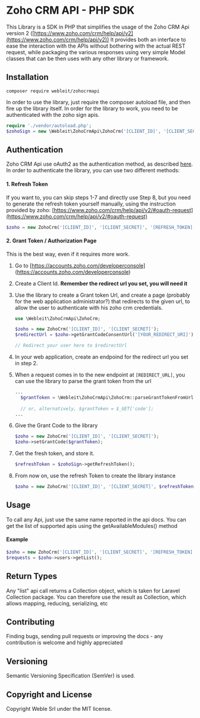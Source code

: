 # Zoho CRM API - PHP SDK

This Library is a SDK in PHP that simplifies the usage of the Zoho CRM Api version 2 ([https://www.zoho.com/crm/help/api/v2](https://www.zoho.com/crm/help/api/v2))
It provides both an interface to ease the interaction with the APIs without bothering with the actual REST request, while packaging the various responses using very simple Model classes that can be then uses with any other library or framework.

## Installation 

```
composer require webleit/zohocrmapi
```

In order to use the library, just require the composer autoload file, and then fire up the library itself.
In order for the library to work, you need to be authenticated with the zoho sign apis.

```php
require './vendor/autoload.php';
$zohoSign = new \Webleit\ZohoCrmApi\ZohoCrm('[CLIENT_ID]', '[CLIENT_SECRET]', '[REFRESH_TOKEN]');
```

## Authentication

Zoho CRM Api use oAuth2 as the authentication method, as described [here](https://www.zoho.com/crm/help/api/v2/#OAuth2_0).
In order to authenticate the library, you can use two different methods:


#### 1. Refresh Token

If you want to, you can skip steps 1-7 and directly use Step 8, but you need to generate the refresh token yourself 
manually, using the instruction provided by zoho: [https://www.zoho.com/crm/help/api/v2/#oauth-request](https://www.zoho.com/crm/help/api/v2/#oauth-request)

```php
$zoho = new ZohoCrm('[CLIENT_ID]', '[CLIENT_SECRET]', '[REFRESH_TOKEN]');
```


#### 2. Grant Token / Authorization Page

This is the best way, even if it requires more work.
1. Go to [https://accounts.zoho.com/developerconsole] (https://accounts.zoho.com/developerconsole)
2. Create a Client Id. **Remember the redirect url you set, you will need it**
3. Use the library to create a Grant token Url, and create a page (probably for the web application administrator?) 
that redirects to the given url, to allow the user to authenticate with his zoho crm credentials.
    ```php
    use \Webleit\ZohoCrmApi\ZohoCrm;
    
    $zoho = new ZohoCrm('[CLIENT_ID]', '[CLIENT_SECRET]');
    $redirectUrl = $zoho->getGrantCodeConsentUrl('[YOUR_REDIRECT_URI]');
    
    // Redirect your user here to $redirectUrl
    ``` 
4. In your web application, create an endpoind for the redirect url you set in step 2.
5. When a request comes in to the new endpoint at `[REDIRECT_URL]`, you can use the library to parse the grant token from the url

    ```php
    ...
      $grantToken = \Webleit\ZohoCrmApi\ZohoCrm::parseGrantTokenFromUrl($fullUri);
      
      // or, alternatively, $grantToken = $_GET['code'];
    ...
    ```

6. Give the Grant Code to the library
    
    ```php
    $zoho = new ZohoCrm('[CLIENT_ID]', '[CLIENT_SECRET]');
    $zoho->setGrantCode($grantToken);

    ```
    
7. Get the fresh token, and store it.
    
    ```php
    $refreshToken = $zohoSign->getRefreshToken();
    ```

8. From now on, use the refresh Token to create the library instance

    ```php
    $zoho = new ZohoCrm('[CLIENT_ID]', '[CLIENT_SECRET]', $refreshToken);
    ```
    
## Usage

To call any Api, just use the same name reported in the api docs. 
You can get the list of supported apis using the getAvailableModules() method

#### Example

```php
$zoho = new ZohoCrm('[CLIENT_ID]', '[CLIENT_SECRET]', '[REFRESH_TOKEN]');
$requests = $zoho->users->getList();
```

## Return Types

Any "list" api call returns a Collection object, which is taken for Laravel Collection package.
You can therefore use the result as Collection, which allows mapping, reducing, serializing, etc
    
## Contributing

Finding bugs, sending pull requests or improving the docs - any contribution is welcome and highly appreciated

## Versioning

Semantic Versioning Specification (SemVer) is used.

## Copyright and License

Copyright Weble Srl under the MIT license.
